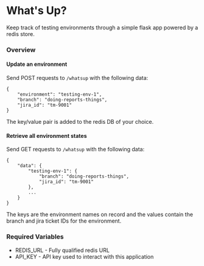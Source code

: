 # What's Up?

Keep track of testing environments through a simple flask app powered by a redis store.

### Overview

#### Update an environment
Send POST requests to `/whatsup` with the following data:

```
{
    "environment": "testing-env-1",
    "branch": "doing-reports-things",
    "jira_id": "tm-9001"
}
```

The key/value pair is added to the redis DB of your choice.

#### Retrieve all environment states
Send GET requests to `/whatsup` with the following data:

```
{
    "data": {
        "testing-env-1": {
            "branch": "doing-reports-things",
            "jira_id": "tm-9001"
        },
        ...
    }
}
```

The keys are the environment names on record and the values contain the branch and jira ticket IDs for the
environment.

### Required Variables

- REDIS_URL - Fully qualified redis URL
- API_KEY - API key used to interact with this application